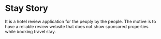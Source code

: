 # Stay Story

It is a hotel review application for the peoply by the people. The motive is to have a reliable review website that does not show sponsored properties while booking travel stay.

